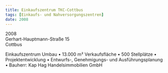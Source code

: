 ```yaml
---
title: Einkaufszentrum TKC-Cottbus
tags: [Einkaufs- und Nahversorgungszentren]
date: 2008
---
```

2008<br/>
Gerhart-Hauptmann-Straße 15<br/>
Cottbus 

Einkaufszentrum Umbau
• 13.000 m² Verkaufsfläche
• 500 Stellplätze
• Projektentwicklung
• Entwurfs-, Genehmigungs- und Ausführungsplanung
• Bauherr: Kap Hag Handelsimmobilien GmbH
